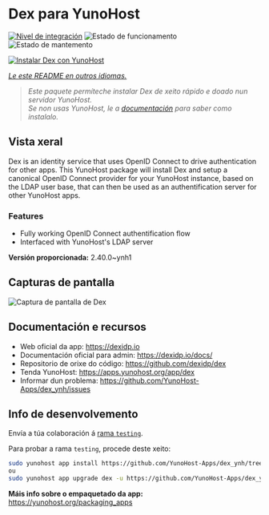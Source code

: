 <!--
NOTA: Este README foi creado automáticamente por <https://github.com/YunoHost/apps/tree/master/tools/readme_generator>
NON debe editarse manualmente.
-->

# Dex para YunoHost

[![Nivel de integración](https://dash.yunohost.org/integration/dex.svg)](https://ci-apps.yunohost.org/ci/apps/dex/) ![Estado de funcionamento](https://ci-apps.yunohost.org/ci/badges/dex.status.svg) ![Estado de mantemento](https://ci-apps.yunohost.org/ci/badges/dex.maintain.svg)

[![Instalar Dex con YunoHost](https://install-app.yunohost.org/install-with-yunohost.svg)](https://install-app.yunohost.org/?app=dex)

*[Le este README en outros idiomas.](./ALL_README.md)*

> *Este paquete permíteche instalar Dex de xeito rápido e doado nun servidor YunoHost.*  
> *Se non usas YunoHost, le a [documentación](https://yunohost.org/install) para saber como instalalo.*

## Vista xeral

Dex is an identity service that uses OpenID Connect to drive authentication for other apps.
This YunoHost package will install Dex and setup a canonical OpenID Connect provider for your YunoHost instance, based on the LDAP user base, that can then be used as an authentification server for other YunoHost apps.

### Features

- Fully working OpenID Connect authentification flow
- Interfaced with YunoHost's LDAP server


**Versión proporcionada:** 2.40.0~ynh1

## Capturas de pantalla

![Captura de pantalla de Dex](./doc/screenshots/Dex_screenshot.png)

## Documentación e recursos

- Web oficial da app: <https://dexidp.io>
- Documentación oficial para admin: <https://dexidp.io/docs/>
- Repositorio de orixe do código: <https://github.com/dexidp/dex>
- Tenda YunoHost: <https://apps.yunohost.org/app/dex>
- Informar dun problema: <https://github.com/YunoHost-Apps/dex_ynh/issues>

## Info de desenvolvemento

Envía a túa colaboración á [rama `testing`](https://github.com/YunoHost-Apps/dex_ynh/tree/testing).

Para probar a rama `testing`, procede deste xeito:

```bash
sudo yunohost app install https://github.com/YunoHost-Apps/dex_ynh/tree/testing --debug
ou
sudo yunohost app upgrade dex -u https://github.com/YunoHost-Apps/dex_ynh/tree/testing --debug
```

**Máis info sobre o empaquetado da app:** <https://yunohost.org/packaging_apps>
